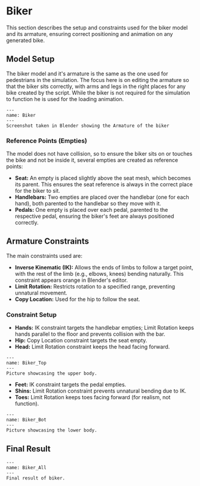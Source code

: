 
# Biker

This section describes the setup and constraints used for the biker model and its armature, ensuring correct positioning and animation on any generated bike.

## Model Setup

The biker model and it's armature is the same as the one used for pedestrians in the simulation. The focus here is on editing the armature so that the biker sits correctly, with arms and legs in the right places for any bike created by the script. While the biker is not required for the simulation to function he is used for the loading animation.

```{figure} ../Images/Biker.png
---
name: Biker
---
Screenshot taken in Blender showing the Armature of the biker
```

### Reference Points (Empties)
The model does not have collision, so to ensure the biker sits on or touches the bike and not be inside it, several empties are created as reference points:

- **Seat:** An empty is placed slightly above the seat mesh, which becomes its parent. This ensures the seat reference is always in the correct place for the biker to sit.
- **Handlebars:** Two empties are placed over the handlebar (one for each hand), both parented to the handlebar so they move with it.
- **Pedals:** One empty is placed over each pedal, parented to the respective pedal, ensuring the biker's feet are always positioned correctly.

## Armature Constraints

The main constraints used are:

- **Inverse Kinematic (IK):** Allows the ends of limbs to follow a target point, with the rest of the limb (e.g., elbows, knees) bending naturally. This constraint appears orange in Blender's editor.
- **Limit Rotation:** Restricts rotation to a specified range, preventing unnatural movement.
- **Copy Location:** Used for the hip to follow the seat.

### Constraint Setup

- **Hands:** IK constraint targets the handlebar empties; Limit Rotation keeps hands parallel to the floor and prevents collision with the bar.
- **Hip:** Copy Location constraint targets the seat empty.
- **Head:** Limit Rotation constraint keeps the head facing forward.

```{figure} ../Images/Biker_Top.png
---
name: Biker_Top
---
Picture showcasing the upper body.
```

- **Feet:** IK constraint targets the pedal empties.
- **Shins:** Limit Rotation constraint prevents unnatural bending due to IK.
- **Toes:** Limit Rotation keeps toes facing forward (for realism, not function).

```{figure} ../Images/Biker_Bot.png
---
name: Biker_Bot
---
Picture showcasing the lower body.
```

## Final Result

```{figure} ../Images/Biker_All.png
---
name: Biker_All
---
Final result of biker.
```

